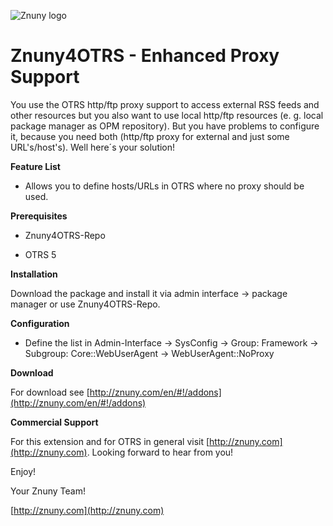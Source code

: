 ![Znuny logo](http://znuny.com/assets/logo_small.png)


Znuny4OTRS - Enhanced Proxy Support
===================================
You use the OTRS http/ftp proxy support to access external RSS feeds and other resources but you also want to use local http/ftp resources (e. g. local package manager as OPM repository). But you have problems to configure it, because you need both (http/ftp proxy for external and just some URL's/host's). Well here´s your solution!

**Feature List**

* Allows you to define hosts/URLs in OTRS where no proxy should be used.

**Prerequisites**

- Znuny4OTRS-Repo

- OTRS 5

**Installation**

Download the package and install it via admin interface -> package manager or use Znuny4OTRS-Repo.

**Configuration**

* Define the list in Admin-Interface -> SysConfig -> Group: Framework -> Subgroup: Core::WebUserAgent -> WebUserAgent::NoProxy

**Download**

For download see [http://znuny.com/en/#!/addons](http://znuny.com/en/#!/addons)

**Commercial Support**

For this extension and for OTRS in general visit [http://znuny.com](http://znuny.com). Looking forward to hear from you!

Enjoy!

 Your Znuny Team!

 [http://znuny.com](http://znuny.com)
